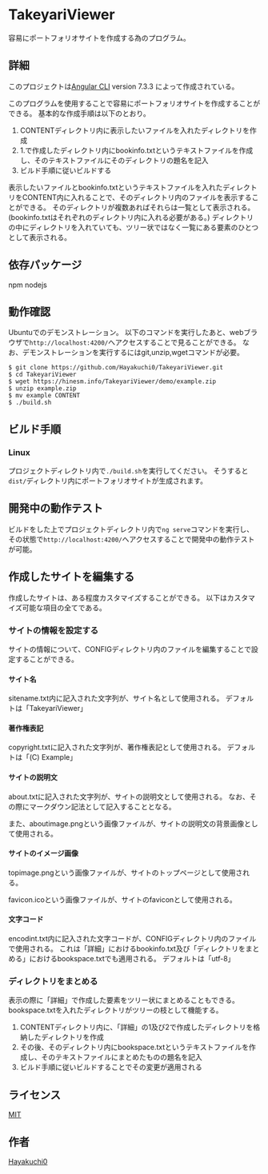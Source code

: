 # TakeyariViewer

容易にポートフォリオサイトを作成する為のプログラム。

## 詳細

このプロジェクトは[Angular CLI](https://github.com/angular/angular-cli) version 7.3.3 によって作成されている。

このプログラムを使用することで容易にポートフォリオサイトを作成することができる。
基本的な作成手順は以下のとおり。

1. CONTENTディレクトリ内に表示したいファイルを入れたディレクトリを作成
2. 1.で作成したディレクトリ内にbookinfo.txtというテキストファイルを作成し、そのテキストファイルにそのディレクトリの題名を記入
3. ビルド手順に従いビルドする

表示したいファイルとbookinfo.txtというテキストファイルを入れたディレクトリをCONTENT内に入れることで、そのディレクトリ内のファイルを表示することができる。
そのディレクトリが複数あればそれらは一覧として表示される。(bookinfo.txtはそれぞれのディレクトリ内に入れる必要がある。)
ディレクトリの中にディレクトリを入れていても、ツリー状ではなく一覧にある要素のひとつとして表示される。


## 依存パッケージ

npm nodejs


## 動作確認

Ubuntuでのデモンストレーション。
以下のコマンドを実行したあと、webブラウザで`http://localhost:4200/`へアクセスすることで見ることができる。
なお、デモンストレーションを実行するにはgit,unzip,wgetコマンドが必要。

```
$ git clone https://github.com/Hayakuchi0/TakeyariViewer.git
$ cd TakeyariViewer
$ wget https://hinesm.info/TakeyariViewer/demo/example.zip
$ unzip example.zip
$ mv example CONTENT
$ ./build.sh
```


## ビルド手順

### Linux

プロジェクトディレクトリ内で`./build.sh`を実行してください。
そうすると`dist/`ディレクトリ内にポートフォリオサイトが生成されます。


## 開発中の動作テスト

ビルドをした上でプロジェクトディレクトリ内で`ng serve`コマンドを実行し、その状態で`http://localhost:4200/`へアクセスすることで開発中の動作テストが可能。


## 作成したサイトを編集する

作成したサイトは、ある程度カスタマイズすることができる。
以下はカスタマイズ可能な項目の全てである。

### サイトの情報を設定する

サイトの情報について、CONFIGディレクトリ内のファイルを編集することで設定することができる。

#### サイト名

sitename.txt内に記入された文字列が、サイト名として使用される。
デフォルトは「TakeyariViewer」

#### 著作権表記

copyright.txtに記入された文字列が、著作権表記として使用される。
デフォルトは「(C) Example」

#### サイトの説明文

about.txtに記入された文字列が、サイトの説明文として使用される。
なお、その際にマークダウン記法として記入することとなる。

また、aboutimage.pngという画像ファイルが、サイトの説明文の背景画像として使用される。

#### サイトのイメージ画像

topimage.pngという画像ファイルが、サイトのトップページとして使用される。

favicon.icoという画像ファイルが、サイトのfaviconとして使用される。

#### 文字コード

encodint.txt内に記入された文字コードが、CONFIGディレクトリ内のファイルで使用される。
これは「詳細」におけるbookinfo.txt及び「ディレクトリをまとめる」におけるbookspace.txtでも適用される。
デフォルトは「utf-8」

### ディレクトリをまとめる

表示の際に「詳細」で作成した要素をツリー状にまとめることもできる。
bookspace.txtを入れたディレクトリがツリーの枝として機能する。

1. CONTENTディレクトリ内に、「詳細」の1及び2で作成したディレクトリを格納したディレクトリを作成
2. その後、そのディレクトリ内にbookspace.txtというテキストファイルを作成し、そのテキストファイルにまとめたものの題名を記入
3. ビルド手順に従いビルドすることでその変更が適用される


## ライセンス

[MIT](https://github.com/Hayakuchi0/TakeyariViewer/blob/master/LICENSE)


## 作者

[Hayakuchi0](https://github.com/Hayakuchi0/)

